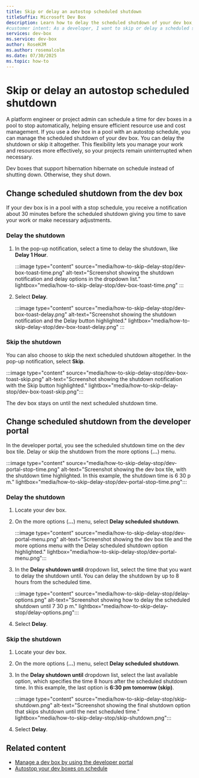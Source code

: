```yaml
---
title: Skip or delay an autostop scheduled shutdown
titleSuffix: Microsoft Dev Box
description: Learn how to delay the scheduled shutdown of your dev box, or skip the shutdown entirely, to manage your work and resources more effectively.
#customer intent: As a developer, I want to skip or delay a scheduled shutdown of my dev box so that my projects keep running when needed.
services: dev-box
ms.service: dev-box
author: RoseHJM
ms.author: rosemalcolm
ms.date: 07/30/2025
ms.topic: how-to
---
```


# Skip or delay an autostop scheduled shutdown

A platform engineer or project admin can schedule a time for dev boxes in a pool to stop automatically, helping ensure efficient resource use and cost management. If you use a dev box in a pool with an autostop schedule, you can manage the scheduled shutdown of your dev box. You can delay the shutdown or skip it altogether. This flexibility lets you manage your work and resources more effectively, so your projects remain uninterrupted when necessary.

Dev boxes that support hibernation hibernate on schedule instead of shutting down. Otherwise, they shut down.

## Change scheduled shutdown from the dev box

If your dev box is in a pool with a stop schedule, you receive a notification about 30 minutes before the scheduled shutdown giving you time to save your work or make necessary adjustments.

### Delay the shutdown

1. In the pop-up notification, select a time to delay the shutdown, like **Delay 1 Hour**.

   :::image type="content" source="media/how-to-skip-delay-stop/dev-box-toast-time.png" alt-text="Screenshot showing the shutdown notification and delay options in the dropdown list." lightbox="media/how-to-skip-delay-stop/dev-box-toast-time.png" :::

1. Select **Delay**.

   :::image type="content" source="media/how-to-skip-delay-stop/dev-box-toast-delay.png" alt-text="Screenshot showing the shutdown notification and the Delay button highlighted." lightbox="media/how-to-skip-delay-stop/dev-box-toast-delay.png" :::

### Skip the shutdown

You can also choose to skip the next scheduled shutdown altogether. In the pop-up notification, select **Skip**.

:::image type="content" source="media/how-to-skip-delay-stop/dev-box-toast-skip.png" alt-text="Screenshot showing the shutdown notification with the Skip button highlighted." lightbox="media/how-to-skip-delay-stop/dev-box-toast-skip.png":::

The dev box stays on until the next scheduled shutdown time.

## Change scheduled shutdown from the developer portal

In the developer portal, you see the scheduled shutdown time on the dev box tile. Delay or skip the shutdown from the more options (**...**) menu.

:::image type="content" source="media/how-to-skip-delay-stop/dev-portal-stop-time.png" alt-text="Screenshot showing the dev box tile, with the shutdown time highlighted. In this example, the shutdown time is 6 30 p m." lightbox="media/how-to-skip-delay-stop/dev-portal-stop-time.png":::

### Delay the shutdown

1. Locate your dev box.

1. On the more options (**...**) menu, select **Delay scheduled shutdown**. 

   :::image type="content" source="media/how-to-skip-delay-stop/dev-portal-menu.png" alt-text="Screenshot showing the dev box tile and the more options menu with the Delay scheduled shutdown option highlighted." lightbox="media/how-to-skip-delay-stop/dev-portal-menu.png":::

1. In the **Delay shutdown until** dropdown list, select the time that you want to delay the shutdown until. You can delay the shutdown by up to 8 hours from the scheduled time.

   :::image type="content" source="media/how-to-skip-delay-stop/delay-options.png" alt-text="Screenshot showing how to delay the scheduled shutdown until 7 30 p m." lightbox="media/how-to-skip-delay-stop/delay-options.png":::

1. Select **Delay**.

### Skip the shutdown

1. Locate your dev box.

1. On the more options (**...**) menu, select **Delay scheduled shutdown**.

1. In the **Delay shutdown until** dropdown list, select the last available option, which specifies the time 8 hours after the scheduled shutdown time. In this example, the last option is **6:30 pm tomorrow (skip)**. 

   :::image type="content" source="media/how-to-skip-delay-stop/skip-shutdown.png" alt-text="Screenshot showing the final shutdown option that skips shutdown until the next scheduled time." lightbox="media/how-to-skip-delay-stop/skip-shutdown.png":::

1. Select **Delay**.

## Related content

- [Manage a dev box by using the developer portal](./how-to-create-dev-boxes-developer-portal.md)
- [Autostop your dev boxes on schedule](how-to-configure-stop-schedule.md)

